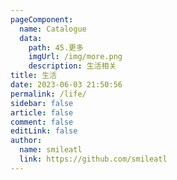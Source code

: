 ```yaml
---
pageComponent:
  name: Catalogue
  data:
    path: 45.更多
    imgUrl: /img/more.png
    description: 生活相关
title: 生活
date: 2023-06-03 21:50:56
permalink: /life/
sidebar: false
article: false
comment: false
editLink: false
author:
  name: smileatl
  link: https://github.com/smileatl
---
```

